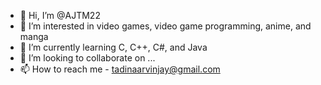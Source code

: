 - 👋 Hi, I’m @AJTM22
- 👀 I’m interested in video games, video game programming, anime, and manga
- 🌱 I’m currently learning C, C++, C#, and Java
- 💞️ I’m looking to collaborate on ...
- 📫 How to reach me - tadinaarvinjay@gmail.com

<!---
AJTM22/AJTM22 is a ✨ special ✨ repository because its `README.md` (this file) appears on your GitHub profile.
You can click the Preview link to take a look at your changes.
--->
